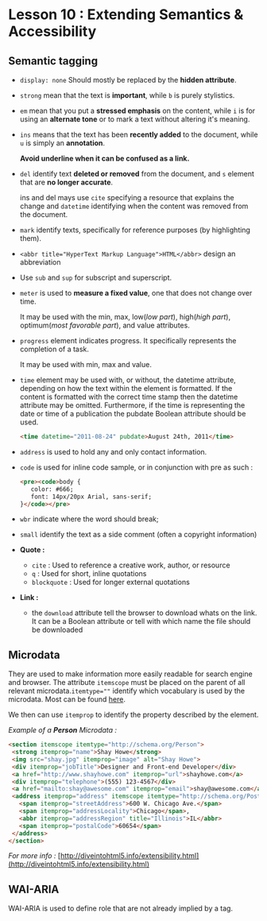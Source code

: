 # Lesson 10 : Extending Semantics & Accessibility

## Semantic tagging
* `display: none` Should mostly be replaced by the **hidden attribute**.
* `strong` mean that the text is **important**, while `b` is purely stylistics.
* `em` mean that you put a **stressed emphasis** on the content, while `i` is
for using an **alternate tone** or to mark a text without altering it's meaning.
* `ins` means that the text has been **recently added** to the document, while
`u` is simply an **annotation**.

   **Avoid underline when it can be confused as a link.**
* `del` identify text **deleted or removed** from the document, and `s` element
that are **no longer accurate**.

   ins and del mays use `cite` specifying a resource that explains the change
   and `datetime` identifying when the content was removed from the document.

*  `mark` identify texts, specifically for reference purposes (by highlighting
   them).
* `<abbr title="HyperText Markup Language">HTML</abbr>` design an abbreviation
* Use `sub` and `sup` for subscript and superscript.

* `meter` is used to **measure a fixed value**, one that does not change over time.

   It may be used with the min, max, low(*low part*), high(*high part*),
   optimum(*most favorable part*), and value attributes.

* `progress` element indicates progress. It specifically represents the
completion of a task.

   It may be used with min, max and value.

* `time` element may be used with, or without, the datetime attribute, depending on how the text within the element is formatted. If the content is formatted with the correct time stamp then the datetime attribute may be omitted. Furthermore, if the time is representing the date or time of a publication the pubdate Boolean attribute should be used.
   ```html
   <time datetime="2011-08-24" pubdate>August 24th, 2011</time>
   ```
* `address` is used to hold any and only contact information.
* `code` is used for inline code sample, or in conjunction with pre as such :
   ```html
   <pre><code>body {
      color: #666;
      font: 14px/20px Arial, sans-serif;
   }</code></pre>
   ```
* `wbr` indicate where the word should break;
* `small` identify the text as a side comment (often a copyright information)
* **Quote :**
   * `cite` : Used to reference a creative work, author, or resource
   * `q` : Used for short, inline quotations
   * `blockquote` : Used for longer external quotations
* **Link :**
   * the `download` attribute tell the browser to download whats on the link.
     It can be a Boolean attribute or tell with which name the file should be
     downloaded

## Microdata

They are used to make information more easily readable for search engine and
browser.
The attribute `itemscope` must be placed on the parent of all relevant microdata.`itemtype=""` identify which vocabulary is used by the microdata. Most can be found [here](http://schema.org/docs/schemas.html).

We then can use `itemprop` to identify the property described by the element.

*Example of a **Person** Microdata :*
 ```html
 <section itemscope itemtype="http://schema.org/Person">
  <strong itemprop="name">Shay Howe</strong>
  <img src="shay.jpg" itemprop="image" alt="Shay Howe">
  <div itemprop="jobTitle">Designer and Front-end Developer</div>
  <a href="http://www.shayhowe.com" itemprop="url">shayhowe.com</a>
  <div itemprop="telephone">(555) 123-4567</div>
  <a href="mailto:shay@awesome.com" itemprop="email">shay@awesome.com</a>
  <address itemprop="address" itemscope itemtype="http://schema.org/PostalAddress">
    <span itemprop="streetAddress">600 W. Chicago Ave.</span>
    <span itemprop="addressLocality">Chicago</span>,
    <abbr itemprop="addressRegion" title="Illinois">IL</abbr>
    <span itemprop="postalCode">60654</span>
  </address>
</section>
```

*For more info :*
[http://diveintohtml5.info/extensibility.html](http://diveintohtml5.info/extensibility.html)

## WAI-ARIA

WAI-ARIA is used to define role that are not already implied by a tag.
